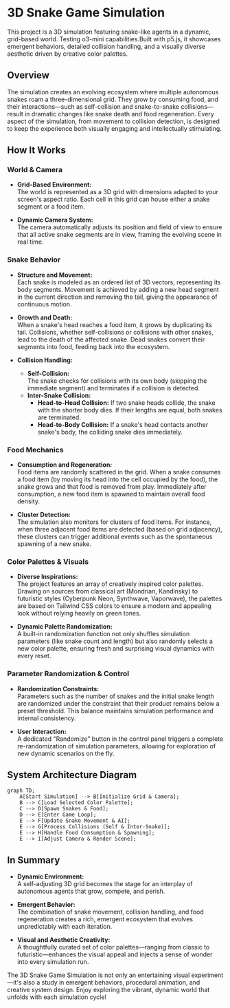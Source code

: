 # 3D Snake Game Simulation

This project is a 3D simulation featuring snake-like agents in a dynamic, grid-based world. Testing o3-mini capabilities.Built with p5.js, it showcases emergent behaviors, detailed collision handling, and a visually diverse aesthetic driven by creative color palettes.

## Overview

The simulation creates an evolving ecosystem where multiple autonomous snakes roam a three-dimensional grid. They grow by consuming food, and their interactions—such as self-collision and snake-to-snake collisions—result in dramatic changes like snake death and food regeneration. Every aspect of the simulation, from movement to collision detection, is designed to keep the experience both visually engaging and intellectually stimulating.

## How It Works

### World & Camera
- **Grid-Based Environment:**  
  The world is represented as a 3D grid with dimensions adapted to your screen's aspect ratio. Each cell in this grid can house either a snake segment or a food item.

- **Dynamic Camera System:**  
  The camera automatically adjusts its position and field of view to ensure that all active snake segments are in view, framing the evolving scene in real time.

### Snake Behavior
- **Structure and Movement:**  
  Each snake is modeled as an ordered list of 3D vectors, representing its body segments. Movement is achieved by adding a new head segment in the current direction and removing the tail, giving the appearance of continuous motion.

- **Growth and Death:**  
  When a snake's head reaches a food item, it grows by duplicating its tail. Collisions, whether self-collisions or collisions with other snakes, lead to the death of the affected snake. Dead snakes convert their segments into food, feeding back into the ecosystem.

- **Collision Handling:**  
  - **Self-Collision:**  
    The snake checks for collisions with its own body (skipping the immediate segment) and terminates if a collision is detected.
  - **Inter-Snake Collision:**  
    - **Head-to-Head Collision:** If two snake heads collide, the snake with the shorter body dies. If their lengths are equal, both snakes are terminated.
    - **Head-to-Body Collision:** If a snake's head contacts another snake's body, the colliding snake dies immediately.

### Food Mechanics
- **Consumption and Regeneration:**  
  Food items are randomly scattered in the grid. When a snake consumes a food item (by moving its head into the cell occupied by the food), the snake grows and that food is removed from play. Immediately after consumption, a new food item is spawned to maintain overall food density.

- **Cluster Detection:**  
  The simulation also monitors for clusters of food items. For instance, when three adjacent food items are detected (based on grid adjacency), these clusters can trigger additional events such as the spontaneous spawning of a new snake.

### Color Palettes & Visuals
- **Diverse Inspirations:**  
  The project features an array of creatively inspired color palettes. Drawing on sources from classical art (Mondrian, Kandinsky) to futuristic styles (Cyberpunk Neon, Synthwave, Vaporwave), the palettes are based on Tailwind CSS colors to ensure a modern and appealing look without relying heavily on green tones.

- **Dynamic Palette Randomization:**  
  A built-in randomization function not only shuffles simulation parameters (like snake count and length) but also randomly selects a new color palette, ensuring fresh and surprising visual dynamics with every reset.

### Parameter Randomization & Control
- **Randomization Constraints:**  
  Parameters such as the number of snakes and the initial snake length are randomized under the constraint that their product remains below a preset threshold. This balance maintains simulation performance and internal consistency.
  
- **User Interaction:**  
  A dedicated "Randomize" button in the control panel triggers a complete re-randomization of simulation parameters, allowing for exploration of new dynamic scenarios on the fly.

## System Architecture Diagram
```mermaid
graph TD;
    A[Start Simulation] --> B[Initialize Grid & Camera];
    B --> C[Load Selected Color Palette];
    C --> D[Spawn Snakes & Food];
    D --> E[Enter Game Loop];
    E --> F[Update Snake Movement & AI];
    E --> G[Process Collisions (Self & Inter-Snake)];
    E --> H[Handle Food Consumption & Spawning];
    E --> I[Adjust Camera & Render Scene];
```

## In Summary

- **Dynamic Environment:**  
  A self-adjusting 3D grid becomes the stage for an interplay of autonomous agents that grow, compete, and perish.

- **Emergent Behavior:**  
  The combination of snake movement, collision handling, and food regeneration creates a rich, emergent ecosystem that evolves unpredictably with each iteration.

- **Visual and Aesthetic Creativity:**  
  A thoughtfully curated set of color palettes—ranging from classic to futuristic—enhances the visual appeal and injects a sense of wonder into every simulation run.

The 3D Snake Game Simulation is not only an entertaining visual experiment—it's also a study in emergent behaviors, procedural animation, and creative system design. Enjoy exploring the vibrant, dynamic world that unfolds with each simulation cycle!
